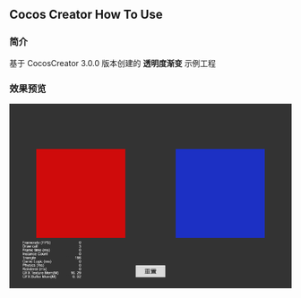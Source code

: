 ## Cocos Creator How To Use

### 简介

基于 CocosCreator 3.0.0 版本创建的 **透明度渐变** 示例工程

### 效果预览
![image](../../gif/202203/2022030501.gif)